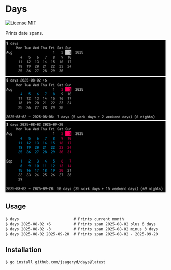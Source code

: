 # Days

[![License MIT](https://img.shields.io/badge/license-MIT-lightgrey.svg?style=flat)](LICENSE)

Prints date spans.

<img src="img/001.png" width="630px"></br>
<img src="img/002.png" width="630px"></br>
<img src="img/003.png" width="630px"></br>

## Usage
```
$ days                        # Prints current month
$ days 2025-08-02 +6          # Prints span 2025-08-02 plus 6 days
$ days 2025-08-02 -3          # Prints span 2025-08-02 minus 3 days
$ days 2025-08-02 2025-09-20  # Prints span 2025-08-02 - 2025-09-20
```

## Installation
```
$ go install github.com/jsageryd/days@latest
```

